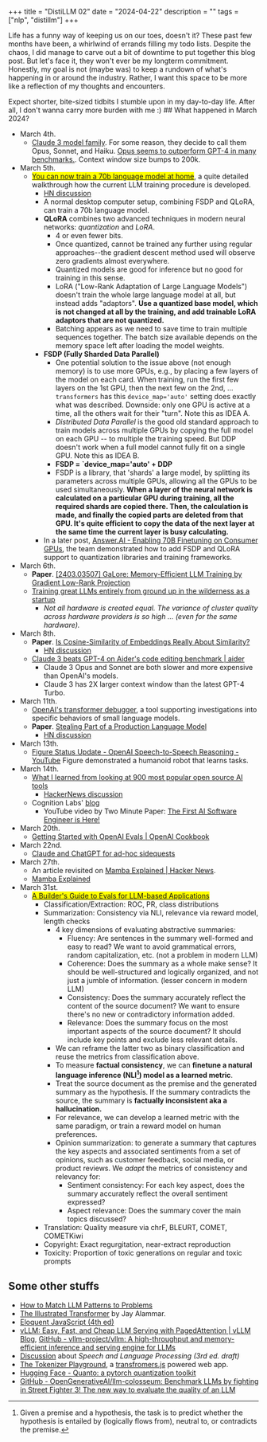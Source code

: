 +++
title = "DistiLLM 02"
date = "2024-04-22"
description = ""
tags = ["nlp", "distillm"]
+++


Life has a funny way of keeping us on our toes, doesn't it? These past few months have been, a whirlwind of errands filling my todo lists. Despite the chaos, I did manage to carve out a bit of downtime to put together this blog post. But let's face it, they won't ever be my longterm commitment. Honestly, my goal is not (maybe was) to keep a rundown of what's happening in or around the industry. Rather, I want this space to be more like a reflection of my thoughts and encounters.

Expect shorter, bite-sized tidbits I stumble upon in my day-to-day life. After all, I don't wanna carry more burden with me :)
\## What happened in March 2024?

- March 4th.
  - [Claude 3 model family](https://www.anthropic.com/news/claude-3-family). For some reason, they decide to call them Opus, Sonnet, and Haiku. [Opus seems to outperform GPT-4 in many benchmarks.](https://www.anthropic.com/_next/image?url=https%3A%2F%2Fwww-cdn.anthropic.com%2Fimages%2F4zrzovbb%2Fwebsite%2F9ad98d612086fe52b3042f9183414669b4d2a3da-2200x1954.png&w=3840&q=75). Context window size bumps to 200k.
- March 5th.
  - <mark>[You can now train a 70b language model at home](https://www.answer.ai/posts/2024-03-06-fsdp-qlora.html)</mark>, a quite detailed walkthrough how the current LLM training procedure is developed.
    - [HN discussion](https://news.ycombinator.com/item?id=39635483)
    - A normal desktop computer setup, combining FSDP and QLoRA, can train a 70b language model.
    - **QLoRA** combines two advanced techniques in modern neural networks: *quantization* and *LoRA*.
      - 4 or even fewer bits.
      - Once quantized, cannot be trained any further using regular approaches--the gradient descent method used will observe zero gradients almost everywhere.
      - Quantized models are good for inference but no good for training in this sense.
      - LoRA ("Low-Rank Adaptation of Large Language Models") doesn't train the whole large language model at all, but instead adds "adaptors". **Use a quantized base model, which is not changed at all by the training, and add trainable LoRA adaptors that are not quantized.**
      - Batching appears as we need to save time to train multiple sequences together. The batch size available depends on the memory space left after loading the model weights.
    - **FSDP (Fully Sharded Data Parallel)**
      - One potential solution to the issue above (not enough memory) is to use more GPUs, e.g., by placing a few layers of the model on each card. When training, run the first few layers on the 1st GPU, then the next few on the 2nd, ... `transformers` has this `device_map='auto'` setting does exactly what was described. Downside: only one GPU is active at a time, all the others wait for their "turn". Note this as IDEA A.
      - *Distributed Data Parallel* is the good old standard approach to train models across multiple GPUs by copying the full model on each GPU -- to multiple the training speed. But DDP doesn't work when a full model cannot fully fit on a single GPU. Note this as IDEA B.
      - **FSDP = \`device_map='auto' + DDP**
      - FSDP is a library, that 'shards' a large model, by splitting its parameters across multiple GPUs, allowing all the GPUs to be used simultaneously. **When a layer of the neural network is calculated on a particular GPU during training, all the required shards are copied there. Then, the calculation is made, and finally the copied parts are deleted from that GPU. It's quite efficient to copy the data of the next layer at the same time the current layer is busy calculating.**
    - In a later post, [Answer.AI - Enabling 70B Finetuning on Consumer GPUs](https://www.answer.ai/posts/2024-03-14-fsdp-qlora-deep-dive.html), the team demonstrated how to add FSDP and QLoRA support to quantization libraries and training frameworks.
- March 6th.
  - **Paper**. [\[2403.03507\] GaLore: Memory-Efficient LLM Training by Gradient Low-Rank Projection](https://arxiv.org/abs/2403.03507)
  - [Training great LLMs entirely from ground up in the wilderness as a startup](https://www.yitay.net/blog/training-great-llms-entirely-from-ground-zero-in-the-wilderness)
    - *Not all hardware is created equal. The variance of cluster quality across hardware providers is so high ... (even for the same hardware).*
- March 8th.
  - **Paper**. [Is Cosine-Similarity of Embeddings Really About Similarity?](https://arxiv.org/abs/2403.05440)
    - [HN discussion](https://news.ycombinator.com/item?id=39675585)
  - [Claude 3 beats GPT-4 on Aider's code editing benchmark \| aider](https://aider.chat/2024/03/08/claude-3.html)
    - Claude 3 Opus and Sonnet are both slower and more expensive than OpenAI's models.
    - Claude 3 has 2X larger context window than the latest GPT-4 Turbo.
- March 11th.
  - [OpenAI's transformer debugger](https://github.com/openai/transformer-debugger), a tool supporting investigations into specific behaviors of small language models.
  - **Paper**. [Stealing Part of a Production Language Model](https://arxiv.org/abs/2403.06634)
    - [HN discussion](https://news.ycombinator.com/item?id=39675735)
- March 13th.
  - [Figure Status Update - OpenAI Speech-to-Speech Reasoning - YouTube](https://www.youtube.com/watch?v=Sq1QZB5baNw) Figure demonstrated a humanoid robot that learns tasks.
- March 14th.
  - [What I learned from looking at 900 most popular open source AI tools](https://huyenchip.com//2024/03/14/ai-oss.html)
    - [HackerNews discussion](https://news.ycombinator.com/item?id=39709912)
  - Cognition Labs' [blog](https://www.cognition-labs.com/introducing-devin)
    - YouTube video by Two Minute Paper: [The First AI Software Engineer is Here!](https://www.youtube.com/watch?v=SdZiYRfGdKU)
- March 20th.
  - [Getting Started with OpenAI Evals \| OpenAI Cookbook](https://cookbook.openai.com/examples/evaluation/getting_started_with_openai_evals)
- March 22nd.
  - [Claude and ChatGPT for ad-hoc sidequests](https://simonwillison.net/2024/Mar/22/claude-and-chatgpt-case-study/)
- March 27th.
  - An article revisited on [Mamba Explained \| Hacker News](https://news.ycombinator.com/item?id=39876114).
  - [Mamba Explained](https://thegradient.pub/mamba-explained/)
- March 31st.
  - <mark>[A Builder's Guide to Evals for LLM-based Applications](https://eugeneyan.com/writing/evals/)</mark>
    - Classification/Extraction: ROC, PR, class distributions
    - Summarization: Consistency via NLI, relevance via reward model, length checks
      - 4 key dimensions of evaluating abstractive summaries:
        - Fluency: Are sentences in the summary well-formed and easy to read? We want to avoid grammatical errors, random capitalization, etc. (not a problem in modern LLM)
        - Coherence: Does the summary as a whole make sense? It should be well-structured and logically organized, and not just a jumble of information. (lesser concern in modern LLM)
        - Consistency: Does the summary accurately reflect the content of the source document? We want to ensure there's no new or contradictory information added.
        - Relevance: Does the summary focus on the most important aspects of the source document? It should include key points and exclude less relevant details.
      - We can reframe the latter two as binary classification and reuse the metrics from classification above.
      - To measure **factual consistency**, we can **finetune a natural language inference (NLI[^1]) model as a learned metric**.
      - Treat the source document as the premise and the generated summary as the hypothesis. If the summary contradicts the source, the summary is **factually inconsistent aka a hallucination.**
      - For relevance, we can develop a learned metric with the same paradigm, or train a reward model on human preferences.
      - Opinion summarization: to generate a summary that captures the key aspects and associated sentiments from a set of opinions, such as customer feedback, social media, or product reviews. We *adapt* the metrics of consistency and relevancy for:
        - Sentiment consistency: For each key aspect, does the summary accurately reflect the overall sentiment expressed?
        - Aspect relevance: Does the summary cover the main topics discussed?
    - Translation: Quality measure via chrF, BLEURT, COMET, COMETKiwi
    - Copyright: Exact regurgitation, near-extract reproduction
    - Toxicity: Proportion of toxic generations on regular and toxic prompts

## Some other stuffs

- [How to Match LLM Patterns to Problems](https://eugeneyan.com//writing/llm-problems/)
- [The Illustrated Transformer](https://jalammar.github.io/illustrated-transformer/) by Jay Alammar.
- [Eloquent JavaScript (4th ed)](https://eloquentjavascript.net/)
- [vLLM: Easy, Fast, and Cheap LLM Serving with PagedAttention \| vLLM Blog](https://blog.vllm.ai/2023/06/20/vllm.html), [GitHub - vllm-project/vllm: A high-throughput and memory-efficient inference and serving engine for LLMs](https://github.com/vllm-project/vllm#)
- [Discussion](https://news.ycombinator.com/item?id=39664782) about *Speech and Language Processing (3rd ed. draft)*
- [The Tokenizer Playground](https://huggingface.co/spaces/Xenova/the-tokenizer-playground), a [transfromers.js](https://huggingface.co/docs/transformers.js/en/index) powered web app.
- [Hugging Face - Quanto: a pytorch quantization toolkit](https://huggingface.co/blog/quanto-introduction)
- [GitHub - OpenGenerativeAI/llm-colosseum: Benchmark LLMs by fighting in Street Fighter 3! The new way to evaluate the quality of an LLM](https://github.com/OpenGenerativeAI/llm-colosseum)

[^1]: Given a premise and a hypothesis, the task is to predict whether the hypothesis is entailed by (logically flows from), neutral to, or contradicts the premise.
